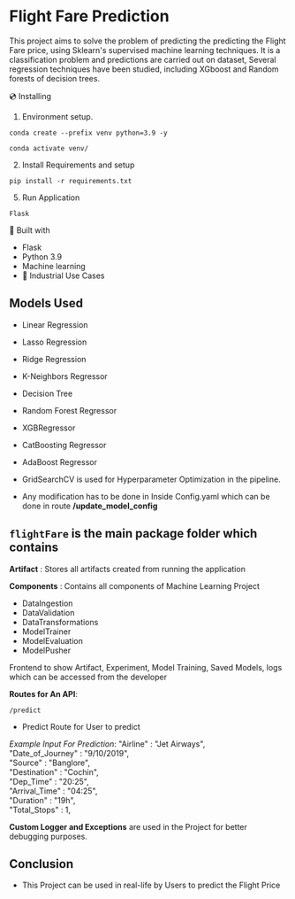 # Flight Fare Prediction

This project aims to solve the problem of predicting the predicting the Flight Fare price, using Sklearn's supervised machine learning techniques. It is a classification problem and predictions are carried out on dataset, Several regression techniques have been studied, including XGboost and Random forests of decision trees.

💿 Installing
1. Environment setup.
```
conda create --prefix venv python=3.9 -y
```
```
conda activate venv/
````
2. Install Requirements and setup
```
pip install -r requirements.txt
```
5. Run Application
```
Flask
```


🔧 Built with
- Flask
- Python 3.9
- Machine learning
- 🏦 Industrial Use Cases

## Models Used
* Linear Regression
* Lasso Regression
* Ridge Regression
* K-Neighbors Regressor
* Decision Tree
* Random Forest Regressor
* XGBRegressor
* CatBoosting Regressor
* AdaBoost Regressor

* GridSearchCV is used for Hyperparameter Optimization in the pipeline.

* Any modification has to be done in  Inside Config.yaml which can be done in route **/update_model_config**

## `flightFare` is the main package folder which contains 

**Artifact** : Stores all artifacts created from running the application

**Components** : Contains all components of Machine Learning Project
- DataIngestion
- DataValidation
- DataTransformations
- ModelTrainer
- ModelEvaluation
- ModelPusher

Frontend to show Artifact, Experiment, Model Training, Saved Models, logs which can be accessed from the developer

**Routes for An API**:
```
/predict
```
* Predict Route for User to predict 

*Example Input For Prediction*: 
    "Airline" :  "Jet Airways", <br/>
   "Date_of_Journey" :  "9/10/2019",<br/>
   "Source" :  "Banglore",<br/>
   "Destination" :  "Cochin",<br/>
   "Dep_Time" :  "20:25",<br/>
   "Arrival_Time" :  "04:25",<br/>
   "Duration" :  "19h",<br/>
   "Total_Stops" : 1,<br/>




**Custom Logger and Exceptions** are used in the Project for better debugging purposes.

## Conclusion
- This Project can be used in real-life by Users to predict the Flight Price

